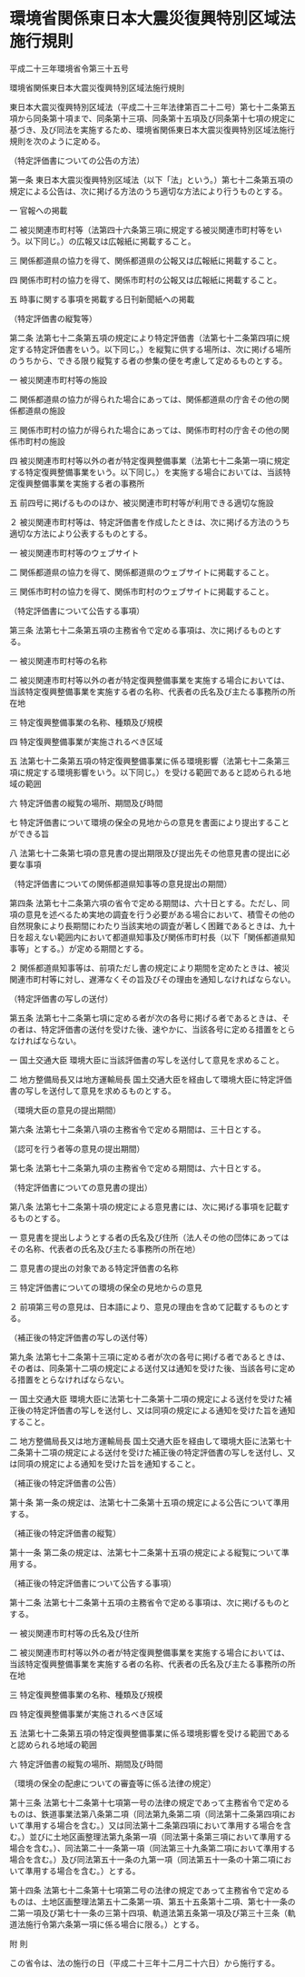 # 環境省関係東日本大震災復興特別区域法施行規則

平成二十三年環境省令第三十五号

環境省関係東日本大震災復興特別区域法施行規則

東日本大震災復興特別区域法（平成二十三年法律第百二十二号）第七十二条第五項から同条第十項まで、同条第十三項、同条第十五項及び同条第十七項の規定に基づき、及び同法を実施するため、環境省関係東日本大震災復興特別区域法施行規則を次のように定める。

（特定評価書についての公告の方法）

第一条 東日本大震災復興特別区域法（以下「法」という。）第七十二条第五項の規定による公告は、次に掲げる方法のうち適切な方法により行うものとする。

一 官報への掲載

二 被災関連市町村等（法第四十六条第三項に規定する被災関連市町村等をいう。以下同じ。）の広報又は広報紙に掲載すること。

三 関係都道県の協力を得て、関係都道県の公報又は広報紙に掲載すること。

四 関係市町村の協力を得て、関係市町村の公報又は広報紙に掲載すること。

五 時事に関する事項を掲載する日刊新聞紙への掲載

（特定評価書の縦覧等）

第二条 法第七十二条第五項の規定により特定評価書（法第七十二条第四項に規定する特定評価書をいう。以下同じ。）を縦覧に供する場所は、次に掲げる場所のうちから、できる限り縦覧する者の参集の便を考慮して定めるものとする。

一 被災関連市町村等の施設

二 関係都道県の協力が得られた場合にあっては、関係都道県の庁舎その他の関係都道県の施設

三 関係市町村の協力が得られた場合にあっては、関係市町村の庁舎その他の関係市町村の施設

四 被災関連市町村等以外の者が特定復興整備事業（法第七十二条第一項に規定する特定復興整備事業をいう。以下同じ。）を実施する場合においては、当該特定復興整備事業を実施する者の事務所

五 前四号に掲げるもののほか、被災関連市町村等が利用できる適切な施設

２ 被災関連市町村等は、特定評価書を作成したときは、次に掲げる方法のうち適切な方法により公表するものとする。

一 被災関連市町村等のウェブサイト

二 関係都道県の協力を得て、関係都道県のウェブサイトに掲載すること。

三 関係市町村の協力を得て、関係市町村のウェブサイトに掲載すること。

（特定評価書について公告する事項）

第三条 法第七十二条第五項の主務省令で定める事項は、次に掲げるものとする。

一 被災関連市町村等の名称

二 被災関連市町村等以外の者が特定復興整備事業を実施する場合においては、当該特定復興整備事業を実施する者の名称、代表者の氏名及び主たる事務所の所在地

三 特定復興整備事業の名称、種類及び規模

四 特定復興整備事業が実施されるべき区域

五 法第七十二条第五項の特定復興整備事業に係る環境影響（法第七十二条第三項に規定する環境影響をいう。以下同じ。）を受ける範囲であると認められる地域の範囲

六 特定評価書の縦覧の場所、期間及び時間

七 特定評価書について環境の保全の見地からの意見を書面により提出することができる旨

八 法第七十二条第七項の意見書の提出期限及び提出先その他意見書の提出に必要な事項

（特定評価書についての関係都道県知事等の意見提出の期間）

第四条 法第七十二条第六項の省令で定める期間は、六十日とする。ただし、同項の意見を述べるため実地の調査を行う必要がある場合において、積雪その他の自然現象により長期間にわたり当該実地の調査が著しく困難であるときは、九十日を超えない範囲内において都道県知事及び関係市町村長（以下「関係都道県知事等」とする。）が定める期間とする。

２ 関係都道県知事等は、前項ただし書の規定により期間を定めたときは、被災関連市町村等に対し、遅滞なくその旨及びその理由を通知しなければならない。

（特定評価書の写しの送付）

第五条 法第七十二条第七項に定める者が次の各号に掲げる者であるときは、その者は、特定評価書の送付を受けた後、速やかに、当該各号に定める措置をとらなければならない。

一 国土交通大臣 環境大臣に当該評価書の写しを送付して意見を求めること。

二 地方整備局長又は地方運輸局長 国土交通大臣を経由して環境大臣に特定評価書の写しを送付して意見を求めるものとする。

（環境大臣の意見の提出期間）

第六条 法第七十二条第八項の主務省令で定める期間は、三十日とする。

（認可を行う者等の意見の提出期間）

第七条 法第七十二条第九項の主務省令で定める期間は、六十日とする。

（特定評価書についての意見書の提出）

第八条 法第七十二条第十項の規定による意見書には、次に掲げる事項を記載するものとする。

一 意見書を提出しようとする者の氏名及び住所（法人その他の団体にあってはその名称、代表者の氏名及び主たる事務所の所在地）

二 意見書の提出の対象である特定評価書の名称

三 特定評価書についての環境の保全の見地からの意見

２ 前項第三号の意見は、日本語により、意見の理由を含めて記載するものとする。

（補正後の特定評価書の写しの送付等）

第九条 法第七十二条第十三項に定める者が次の各号に掲げる者であるときは、その者は、同条第十二項の規定による送付又は通知を受けた後、当該各号に定める措置をとらなければならない。

一 国土交通大臣 環境大臣に法第七十二条第十二項の規定による送付を受けた補正後の特定評価書の写しを送付し、又は同項の規定による通知を受けた旨を通知すること。

二 地方整備局長又は地方運輸局長 国土交通大臣を経由して環境大臣に法第七十二条第十二項の規定による送付を受けた補正後の特定評価書の写しを送付し、又は同項の規定による通知を受けた旨を通知すること。

（補正後の特定評価書の公告）

第十条 第一条の規定は、法第七十二条第十五項の規定による公告について準用する。

（補正後の特定評価書の縦覧）

第十一条 第二条の規定は、法第七十二条第十五項の規定による縦覧について準用する。

（補正後の特定評価書について公告する事項）

第十二条 法第七十二条第十五項の主務省令で定める事項は、次に掲げるものとする。

一 被災関連市町村等の氏名及び住所

二 被災関連市町村等以外の者が特定復興整備事業を実施する場合においては、当該特定復興整備事業を実施する者の名称、代表者の氏名及び主たる事務所の所在地

三 特定復興整備事業の名称、種類及び規模

四 特定復興整備事業が実施されるべき区域

五 法第七十二条第五項の特定復興整備事業に係る環境影響を受ける範囲であると認められる地域の範囲

六 特定評価書の縦覧の場所、期間及び時間

（環境の保全の配慮についての審査等に係る法律の規定）

第十三条 法第七十二条第十七項第一号の法律の規定であって主務省令で定めるものは、鉄道事業法第八条第二項（同法第九条第二項（同法第十二条第四項において準用する場合を含む。）又は同法第十二条第四項において準用する場合を含む。）並びに土地区画整理法第九条第一項（同法第十条第三項において準用する場合を含む。）、同法第二十一条第一項（同法第三十九条第二項において準用する場合を含む。）及び同法第五十一条の九第一項（同法第五十一条の十第二項において準用する場合を含む。）とする。

第十四条 法第七十二条第十七項第二号の法律の規定であって主務省令で定めるものは、土地区画整理法第五十二条第一項、第五十五条第十二項、第七十一条の二第一項及び第七十一条の三第十四項、軌道法第五条第一項及び第三十三条（軌道法施行令第六条第一項に係る場合に限る。）とする。

附 則

この省令は、法の施行の日（平成二十三年十二月二十六日）から施行する。
